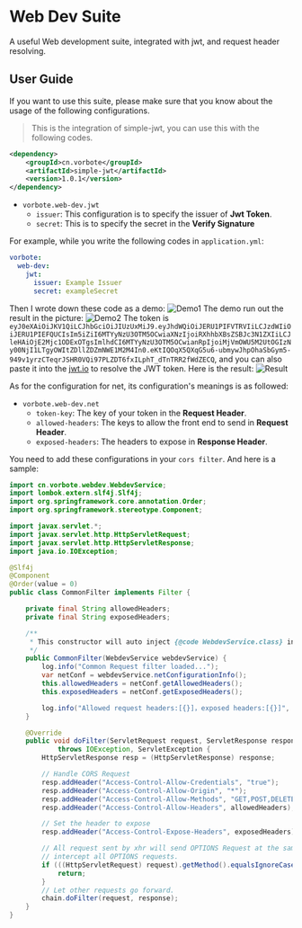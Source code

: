 # Web Dev Suite

A useful Web development suite, integrated with jwt, and request header resolving.

## User Guide

If you want to use this suite, please make sure that you know about the usage of 
the following configurations.

> This is the integration of simple-jwt, you can use this with the following codes.

```xml
<dependency>
    <groupId>cn.vorbote</groupId>
    <artifactId>simple-jwt</artifactId>
    <version>1.0.1</version>
</dependency>
```

- `vorbote.web-dev.jwt`
  - `issuer`: This configuration is to specify the issuer of **Jwt Token**.
  - `secret`: This is to specify the secret in the **Verify Signature**
  
For example, while you write the following codes in `application.yml`:
```yml
vorbote:
  web-dev:
    jwt:
      issuer: Example Issuer
      secret: exampleSecret
```

Then I wrote down these code as a demo: ![Demo1](https://dist.cq.vorbote.cn/image/png/Qv7Md6-1627578986.png)
The demo run out the result in the picture: ![Demo2](https://dist.cq.vorbote.cn/image/png/UY5R26-1627579413.png)
The token is `eyJ0eXAiOiJKV1QiLCJhbGciOiJIUzUxMiJ9.eyJhdWQiOiJERU1PIFVTRVIiLCJzdWIiOiJERU1PIEFQUCIsIm5iZiI6MTYyNzU3OTM5OCwiaXNzIjoiRXhhbXBsZSBJc3N1ZXIiLCJleHAiOjE2Mjc1ODExOTgsImlhdCI6MTYyNzU3OTM5OCwianRpIjoiMjVmOWU5M2UtOGIzNy00NjI1LTgyOWItZDllZDZmNWE1M2M4In0.eKtIQOqX5QXqG5u6-ubmywJhpOhaSbGym5-949v1yrzCTeqrJSHR0VQi97PLZDT6fxILphT_dTnTRR2fWdZECQ`,
and you can also paste it into the [jwt.io](https://jwt.io) to resolve the JWT token. Here is the result:
![Result](https://dist.cq.vorbote.cn/image/png/2grGRR-1627579482.png)

As for the configuration for net, its configuration's meanings is as followed:

- `vorbote.web-dev.net`
  - `token-key`: The key of your token in the **Request Header**.
  - `allowed-headers`: The keys to allow the front end to send in **Request Header**.
  - `exposed-headers`: The headers to expose in **Response Header**.
  
You need to add these configurations in your `cors filter`. And here is a sample:
```java
import cn.vorbote.webdev.WebdevService;
import lombok.extern.slf4j.Slf4j;
import org.springframework.core.annotation.Order;
import org.springframework.stereotype.Component;

import javax.servlet.*;
import javax.servlet.http.HttpServletRequest;
import javax.servlet.http.HttpServletResponse;
import java.io.IOException;

@Slf4j
@Component
@Order(value = 0)
public class CommonFilter implements Filter {

    private final String allowedHeaders;
    private final String exposedHeaders;

    /**
     * This constructor will auto inject {@code WebdevService.class} into this filter.
     */
    public CommonFilter(WebdevService webdevService) {
        log.info("Common Request filter loaded...");
        var netConf = webdevService.netConfigurationInfo();
        this.allowedHeaders = netConf.getAllowedHeaders();
        this.exposedHeaders = netConf.getExposedHeaders();

        log.info("Allowed request headers:[{}]，exposed headers:[{}]", allowedHeaders, exposedHeaders);
    }

    @Override
    public void doFilter(ServletRequest request, ServletResponse response, FilterChain chain)
            throws IOException, ServletException {
        HttpServletResponse resp = (HttpServletResponse) response;

        // Handle CORS Request
        resp.addHeader("Access-Control-Allow-Credentials", "true");
        resp.addHeader("Access-Control-Allow-Origin", "*");
        resp.addHeader("Access-Control-Allow-Methods", "GET,POST,DELETE,PUT,PATCH");
        resp.addHeader("Access-Control-Allow-Headers", allowedHeaders);

        // Set the header to expose
        resp.addHeader("Access-Control-Expose-Headers", exposedHeaders);

        // All request sent by xhr will send OPTIONS Request at the same time, thus
        // intercept all OPTIONS requests.
        if (((HttpServletRequest) request).getMethod().equalsIgnoreCase("OPTIONS")) {
            return;
        }
        // Let other requests go forward.
        chain.doFilter(request, response);
    }
}
```

